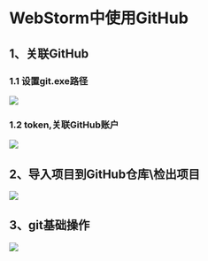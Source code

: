 # WebStorm中使用GitHub

## 1、关联GitHub
### 1.1 设置git.exe路径
![](https://github.com/RamboTong/MobileDevelopment/blob/master05Git%20%26%20SVN%E7%AE%A1%E7%90%86%E9%A1%B9%E7%9B%AE/pic/git05.png)  

### 1.2 token,关联GitHub账户
![](https://github.com/RamboTong/MobileDevelopment/blob/master/05Git%20%26%20SVN%E7%AE%A1%E7%90%86%E9%A1%B9%E7%9B%AE/pic/git03.png)  

## 2、导入项目到GitHub仓库\检出项目
![](https://github.com/RamboTong/MobileDevelopment/blob/master/05Git%20%26%20SVN%E7%AE%A1%E7%90%86%E9%A1%B9%E7%9B%AE/pic/git04.png)  

## 3、git基础操作
![](https://github.com/RamboTong/MobileDevelopment/blob/master/05Git%20%26%20SVN%E7%AE%A1%E7%90%86%E9%A1%B9%E7%9B%AE/pic/git02.png)

